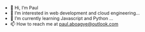 - 👋 Hi, I’m Paul 
- 👀 I’m interested in web development and cloud engineering...
- 🌱 I’m currently learning Javascript and Python ...
- 📫 How to reach me at paul.aboagye@outlook.com

<!---
mayor-creator/mayor-creator is a ✨ special ✨ repository because its `README.md` (this file) appears on your GitHub profile.
You can click the Preview link to take a look at your changes.
--->
